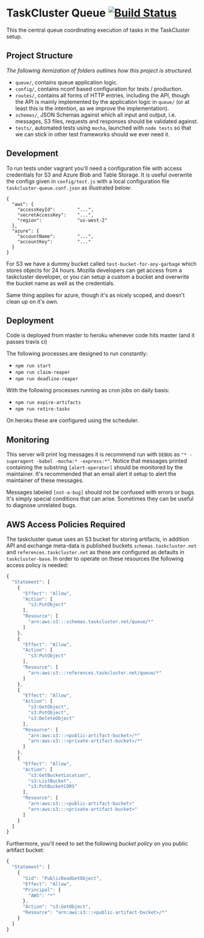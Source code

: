 # TaskCluster Queue [![Build Status](https://travis-ci.org/taskcluster/taskcluster-queue.png?branch=master)](https://travis-ci.org/taskcluster/taskcluster-queue)

This the central queue coordinating execution of tasks in the TaskCluster setup.

Project Structure
-----------------
_The following itemization of folders outlines how this project is structured._

 * `queue/`, contains queue application logic.
 * `config/`, contains nconf based configuration for tests / production.
 * `routes/`, contains all forms of HTTP entries, including the API, though the
   API is mainly implemented by the application logic in `queue/`
   (or at least this is the intention, as we improve the implementation).
 * `schemas/`, JSON Schemas against which all input and output, i.e. messages,
    S3 files, requests and responses should be validated against.
 * `tests/`, automated tests using `mocha`, launched with `node tests` so
   that we can stick in other test frameworks should we ever need it.


Development
-----------

To run tests under vagrant you'll need a configuration file with access
credentials for S3 and Azure Blob and Table Storage. It is useful overwrite
the configs given in `config/test.js` with a local configuration file
`taskcluster-queue.conf.json` as illustrated below:

```
{
  "aws": {
    "accessKeyId":        "...",
    "secretAccessKey":    "...",
    "region":             "us-west-2"
  },
  "azure": {
    "accountName":        "...",
    "accountKey":         "..."
  }
}
```

For S3 we have a dummy bucket called `test-bucket-for-any-garbage` which stores
objects for 24 hours. Mozilla developers can get access from a taskcluster
developer, or you can setup a custom a bucket and overwrite the bucket name as
well as the credentials.

Same thing applies for azure, though it's as nicely scoped, and doesn't clean
up on it's own.


Deployment
----------
Code is deployed from master to heroku whenever code hits master
(and it passes travis ci)

The following processes are designed to run constantly:

 * `npm run start`
 * `npm run claim-reaper`
 * `npm run deadline-reaper`

With the following processes running as cron jobs on daily basis:

 * `npm run expire-artifacts`
 * `npm run retire-tasks`

On heroku these are configured using the scheduler.

Monitoring
----------
This server will print log messages it is recommend run with `DEBUG` as
`"* -superagent -babel -mocha:* -express:*"`.
Notice that messages printed containing the substring `[alert-operator]` should
be monitored by the maintainer. It's recommended that an email alert it setup
to alert the maintainer of these messages.

Messages labeled `[not-a-bug]` should not be confused with errors or bugs. It's
simply special conditions that can arise. Sometimes they can be useful to
diagnose unrelated bugs.


AWS Access Policies Required
----------------------------
The taskcluster queue uses an S3 bucket for storing artifacts, in addition API
and exchange meta-data is published buckets `schemas.taskcluster.net` and
`references.taskcluster.net` as these are configured as defaults in
`taskcluster-base`.
In order to operate on these resources the following access policy is needed:

```js
{
  "Statement": [
    {
      "Effect": "Allow",
      "Action": [
        "s3:PutObject"
      ],
      "Resource": [
        "arn:aws:s3:::schemas.taskcluster.net/queue/*"
      ]
    },
    {
      "Effect": "Allow",
      "Action": [
        "s3:PutObject"
      ],
      "Resource": [
        "arn:aws:s3:::references.taskcluster.net/queue/*"
      ]
    },
    {
      "Effect": "Allow",
      "Action": [
        "s3:GetObject",
        "s3:PutObject",
        "s3:DeleteObject"
      ],
      "Resource": [
        "arn:aws:s3:::<public-artifact-bucket>/*"
        "arn:aws:s3:::<private-artifact-bucket>/*"
      ]
    },
    {
      "Effect": "Allow",
      "Action": [
        "s3:GetBucketLocation",
        "s3:ListBucket",
        "s3:PutBucketCORS"
      ],
      "Resource": [
        "arn:aws:s3:::<public-artifact-bucket>"
        "arn:aws:s3:::<private-artifact-bucket>"
      ]
    }
  ]
}
```

Furthermore, you'll need to set the following _bucket policy_ on you public
artifact bucket:
```js
{
  "Statement": [
    {
      "Sid": "PublicReadGetObject",
      "Effect": "Allow",
      "Principal": {
        "AWS": "*"
      },
      "Action": "s3:GetObject",
      "Resource": "arn:aws:s3:::<public-artifact-bucket>/*"
    }
  ]
}
```
